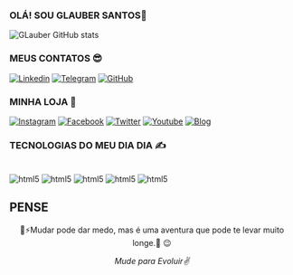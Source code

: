 
### OLÁ! SOU GLAUBER SANTOS👋

![GLauber GitHub stats](https://github-readme-stats.vercel.app/api?username=GlawberSantos&show_icons=true&theme=radical)

### MEUS CONTATOS 😎

[![Linkedin](https://img.shields.io/badge/LinkedIn-0077B5?style=for-the-badge&logo=linkedin&logoColor=white)]([www.linkedin.com/in/glauber-santos-72aa66280](https://www.linkedin.com/in/glauber-santos-346957309/))
[![Telegram](https://img.shields.io/badge/Telegram-2CA5E0?style=for-the-badge&logo=telegram&logoColor=white)](https://t.me/GlawberSantos)
[![GitHub](https://img.shields.io/badge/GitHub-100000?style=for-the-badge&logo=github&logoColor=white)](https://github.com/GlawberSantos)

### MINHA LOJA 🏢

[![Instagram](https://img.shields.io/badge/Instagram-E4405F?style=for-the-badge&logo=instagram&logoColor=white)](https://www.instagram.com/gabriellysemijoias9215/)
[![Facebook](https://img.shields.io/badge/Facebook-1877F2?style=for-the-badge&logo=facebook&logoColor=white)](https://www.facebook.com/gabri.bab/)
[![Twitter](https://img.shields.io/badge/Twitter-1DA1F2?style=for-the-badge&logo=twitter&logoColor=white)](https://twitter.com/GabriellySJoias)
[![Youtube](https://img.shields.io/badge/YouTube-FF0000?style=for-the-badge&logo=youtube&logoColor=white)](https://www.youtube.com/@gabriellysemijoias3517/shorts)
[![Blog](https://img.shields.io/badge/Blogger-FF5722?style=for-the-badge&logo=blogger&logoColor=white)](https://http://gabriellysemijoias.blogspot.com/)<br/>

### TECNOLOGIAS DO MEU DIA DIA ✍️

<div Style="display: inline_block"><br/>
    <img align="center" alt="html5" src="https://img.shields.io/badge/HTML5-E34F26?style=for-the-badge&logo=html5&logoColor=white"/>
    <img align="center" alt="html5" src="https://img.shields.io/badge/CSS3-1572B6?style=for-the-badge&logo=css3&logoColor=white"/>
    <img align="center" alt="html5" src="https://img.shields.io/badge/JavaScript-F7DF1E?style=for-the-badge&logo=javascript&logoColor=black"/>
    <img align="center" alt="html5" src="https://img.shields.io/badge/Node.js-43853D?style=for-the-badge&logo=node.js&logoColor=white"/>
    <img align="center" alt="html5" src="https://img.shields.io/badge/TypeScript-007ACC?style=for-the-badge&logo=typescript&logoColor=white"/>
    
</div>

## PENSE ##
<p align="center">💪⚡Mudar pode dar medo, mas é uma aventura que pode te levar muito longe.🚀 😉</p>


<p align="center">
<i>Mude para Evoluir✌️</i></p>
